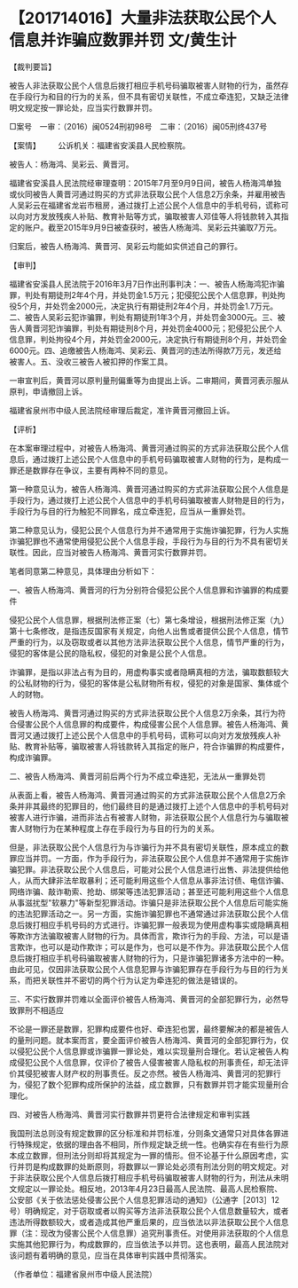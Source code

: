 # 【201714016】大量非法获取公民个人信息并诈骗应数罪并罚 文/黄生计

【裁判要旨】

被告人非法获取公民个人信息后拨打相应手机号码骗取被害人财物的行为，虽然存在手段行为和目的行为的关系，但不具有密切关联性，不成立牵连犯，又缺乏法律明文规定按一罪论处，应当实行数罪并罚。

□案号　一审：（2016）闽0524刑初98号　二审：（2016）闽05刑终437号

【案情】 　　公诉机关：福建省安溪县人民检察院。

被告人：杨海鸿、吴彩云、黄晋河。

福建省安溪县人民法院经审理查明：2015年7月至9月9日间，被告人杨海鸿单独或伙同被告人黄晋河通过购买的方式非法获取公民个人信息2万余条，并雇用被告人吴彩云在福建省龙岩市租房，通过拨打上述公民个人信息中的手机号码，谎称可以向对方发放残疾人补贴、教育补贴等方式，骗取被害人邓佳等人将钱款转入其指定的账户。截至2015年9月9日被查获时，被告人杨海鸿、吴彩云共骗取7万元。

归案后，被告人杨海鸿、黄晋河、吴彩云均能如实供述自己的罪行。

【审判】

福建省安溪县人民法院于2016年3月7日作出刑事判决：一、被告人杨海鸿犯诈骗罪，判处有期徒刑2年4个月，并处罚金1.5万元；犯侵犯公民个人信息罪，判处拘役5个月，并处罚金2000元，决定执行有期徒刑2年4个月，并处罚金1.7万元。二、被告人吴彩云犯诈骗罪，判处有期徒刑1年3个月，并处罚金3000元。三、被告人黄晋河犯诈骗罪，判处有期徒刑8个月，并处罚金4000元；犯侵犯公民个人信息罪，判处拘役4个月，并处罚金2000元，决定执行有期徒刑8个月，并处罚金6000元。四、追缴被告人杨海鸿、吴彩云、黄晋河的违法所得款7万元，发还给被害人。五、没收三被告人被扣押的作案工具。

一审宣判后，黄晋河以原判量刑偏重等为由提出上诉。二审期间，黄晋河表示服从原判，申请撤回上诉。

福建省泉州市中级人民法院经审理后裁定，准许黄晋河撤回上诉。

【评析】

在本案审理过程中，对被告人杨海鸿、黄晋河通过购买的方式非法获取公民个人信息后，通过拨打上述公民个人信息中的手机号码骗取被害人财物的行为，是构成一罪还是数罪存在争议，主要有两种不同的意见。

第一种意见认为，被告人杨海鸿、黄晋河通过购买的方式非法获取公民个人信息是手段行为，通过拨打上述公民个人信息中的手机号码骗取被害人财物是目的行为，手段行为与目的行为触犯不同罪名，成立牵连犯，应当从一重罪处罚。

第二种意见认为，侵犯公民个人信息行为并不通常用于实施诈骗犯罪，行为人实施诈骗犯罪也不通常使用侵犯公民个人信息手段，手段行为与目的行为不具有密切关联性。因此，应当对被告人杨海鸿、黄晋河实行数罪并罚。

笔者同意第二种意见，具体理由分析如下：

一、被告人杨海鸿、黄晋河的行为分别符合侵犯公民个人信息罪和诈骗罪的构成要件

侵犯公民个人信息罪，根据刑法修正案（七）第七条增设，根据刑法修正案（九）第十七条修改，是指违反国家有关规定，向他人出售或者提供公民个人信息，情节严重的行为，以及窃取或者以其他方法非法获取公民个人信息，情节严重的行为，侵犯的客体是公民的隐私权，侵犯的对象是公民个人信息。

诈骗罪，是指以非法占有为目的，用虚构事实或者隐瞒真相的方法，骗取数额较大的公私财物的行为，侵犯的客体是公私财物所有权，侵犯的对象是国家、集体或个人的财物。

被告人杨海鸿、黄晋河通过购买的方式非法获取公民个人信息2万余条，其行为符合侵害公民个人信息罪的构成要件，构成侵害公民个人信息罪。被告人杨海鸿、黄晋河又通过拨打上述公民个人信息中的手机号码，谎称可以向对方发放残疾人补贴、教育补贴等，骗取被害人将钱款转入其指定的账户，符合诈骗罪的构成要件，构成诈骗罪。

二、被告人杨海鸿、黄晋河前后两个行为不成立牵连犯，无法从一重罪处罚

从表面上看，被告人杨海鸿、黄晋河通过购买的方式非法获取公民个人信息2万余条并非其最终的犯罪目的，他们最终目的是通过拨打上述个人信息中的手机号码对被害人进行诈骗，进而非法占有被害人财物，非法获取公民个人信息行为与骗取被害人财物行为在某种程度上存在手段行为与目的行为的关系。

但是，非法获取公民个人信息行为与诈骗行为并不具有密切关联性，原本成立的数罪应当并罚。一方面，作为手段行为，非法获取公民个人信息并不通常用于实施诈骗犯罪。非法获取公民个人信息后，可能对公民个人信息进行出售、非法提供给他人，从而大肆非法牟取暴利；还可能利用这些个人信息从事非法讨债、电信诈骗、网络诈骗、敲诈勒索、抢劫、绑架等违法犯罪活动；甚至还可能利用这些个人信息从事滋扰型"软暴力"等新型犯罪活动。诈骗只是非法获取公民个人信息后可能实施的违法犯罪活动之一。另一方面，实施诈骗犯罪也不通常通过非法获取公民个人信息后拨打相应手机号码的方式进行。诈骗犯罪一般表现为使用虚构事实或隐瞒真相等欺诈方法骗取被害人财物的行为。具体而言，欺诈行为的手段、方法，可以是语言欺诈，也可以是动作欺诈；可以是作为，也可以是不作为。非法获取公民个人信息后拨打相应手机号码骗取被害人财物的行为，只是诈骗犯罪诸多方法中的一种。由此可见，仅因非法获取公民个人信息犯罪与诈骗犯罪存在手段行为与目的行为关系，而把关联性并不密切的两个行为认定为牵连犯的做法是错误的。

三、不实行数罪并罚难以全面评价被告人杨海鸿、黄晋河的全部犯罪行为，必然导致罪刑不相适应

不论是一罪还是数罪，犯罪构成要件也好、牵连犯也罢，最终要解决的都是被告人的量刑问题。就本案而言，要全面评价被告人杨海鸿、黄晋河的全部犯罪行为，仅以侵犯公民个人信息罪或诈骗罪一罪论处，难以实现量刑合理化。若认定被告人构成侵犯公民个人信息罪，仅评价了被告人侵害被害人隐私权的刑事责任，却无法评价其侵犯被害人财产权的刑事责任。反之亦然。被告人杨海鸿、黄晋河的犯罪行为，侵犯了数个犯罪构成所保护的法益，成立数罪，只有数罪并罚才能实现量刑合理化。

四、对被告人杨海鸿、黄晋河实行数罪并罚更符合法律规定和审判实践

我国刑法总则没有规定数罪的区分标准和并罚标准，分则条文通常只对具体各罪进行特殊规定，依据的理由各不相同，所作规定缺乏统一性。也确实存在有些行为原本成立数罪，但刑法分则却将其规定为一罪的情形。但不论基于什么原因考虑，实行并罚是构成数罪的处断原则，将数罪以一罪论处必须有刑法分则的明文规定。对于非法获取公民个人信息后拨打相应手机号码骗取被害人财物的行为，刑法从未明文规定以一罪论处。相反地，2013年4月23日最高人民法院、最高人民检察院、公安部《关于依法惩处侵害公民个人信息犯罪活动的通知》（公通字［2013］12号）明确规定，对于窃取或者以购买等方法非法获取公民个人信息数量较大，或者违法所得数额较大，或者造成其他严重后果的，应当依法以非法获取公民个人信息罪（注：现改为侵害公民个人信息罪）追究刑事责任。对使用非法获取的个人信息实施其他犯罪行为，构成数罪的，应当依法予以并罚。这也表明，最高人民法院对该问题有着明确的意见，应当在具体审判实践中贯彻落实。

（作者单位：福建省泉州市中级人民法院）